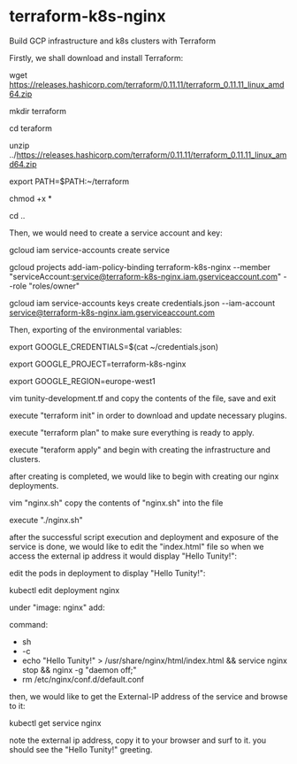 # terraform-k8s-nginx
Build GCP infrastructure and k8s clusters with Terraform

Firstly, we shall download and install Terraform:

wget https://releases.hashicorp.com/terraform/0.11.11/terraform_0.11.11_linux_amd64.zip

mkdir terraform

cd teraform

unzip ../https://releases.hashicorp.com/terraform/0.11.11/terraform_0.11.11_linux_amd64.zip

export PATH=$PATH:~/terraform

chmod +x *

cd ..

Then, we would need to create a service account and key:

gcloud iam service-accounts create service

gcloud projects add-iam-policy-binding terraform-k8s-nginx --member "serviceAccount:service@terraform-k8s-nginx.iam.gserviceaccount.com" --role "roles/owner"

gcloud iam service-accounts keys create credentials.json --iam-account service@terraform-k8s-nginx.iam.gserviceaccount.com

Then, exporting of the environmental variables:

export GOOGLE_CREDENTIALS=$(cat ~/credentials.json)

export GOOGLE_PROJECT=terraform-k8s-nginx

export GOOGLE_REGION=europe-west1

vim tunity-development.tf and copy the contents of the file, save and exit

execute "terraform init" in order to download and update necessary plugins.

execute "terraform plan" to make sure everything is ready to apply.

execute "teraform apply" and begin with creating the infrastructure and clusters.

after creating is completed, we would like to begin with creating our nginx deployments.

vim "nginx.sh" copy the contents of "nginx.sh" into the file

execute "./nginx.sh"

after the successful script execution and deployment and exposure of the service is done, we would like to edit the "index.html" file so when we access the external ip address it would display "Hello Tunity!":

edit the pods in deployment to display "Hello Tunity!":

kubectl edit deployment nginx

under "image: nginx" add:

command:
- sh
- -c
- echo "Hello Tunity!" > /usr/share/nginx/html/index.html && service nginx stop && nginx -g "daemon off;"
- rm /etc/nginx/conf.d/default.conf

then, we would like to get the External-IP address of the service and browse to it:

kubectl get service nginx

note the external ip address, copy it to your browser and surf to it. you should see the "Hello Tunity!" greeting.
